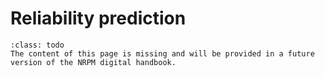 # Reliability prediction

```{admonition} Under construction
:class: todo
The content of this page is missing and will be provided in a future version of the NRPM digital handbook.

```